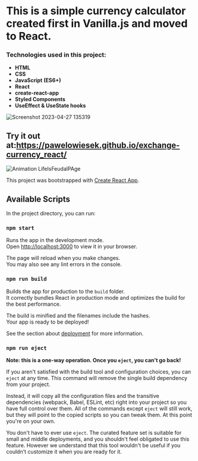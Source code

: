 # This is a simple currency calculator created first in Vanilla.js and moved to React.
### Technologies used in this project:
- **HTML**
- **CSS**
- **JavaScript (ES6+)**
- **React**
- **create-react-app**
- **Styled Components**
- **UseEffect & UseState hooks**


![Screenshot 2023-04-27 135319](https://user-images.githubusercontent.com/121549413/234854147-5a2bc8b2-4e20-4f5d-881f-4b70ea4d793d.png)

## Try it out at:https://pawelowiesek.github.io/exchange-currency_react/
![Animation LifeIsFeudalPAge](https://user-images.githubusercontent.com/121549413/234854420-fea032cb-5553-4930-89c6-ce88c4fd685e.gif)

This project was bootstrapped with [Create React App](https://github.com/facebook/create-react-app).

## Available Scripts

In the project directory, you can run:

### `npm start`

Runs the app in the development mode.\
Open [http://localhost:3000](http://localhost:3000) to view it in your browser.

The page will reload when you make changes.\
You may also see any lint errors in the console.


### `npm run build`

Builds the app for production to the `build` folder.\
It correctly bundles React in production mode and optimizes the build for the best performance.

The build is minified and the filenames include the hashes.\
Your app is ready to be deployed!

See the section about [deployment](https://facebook.github.io/create-react-app/docs/deployment) for more information.

### `npm run eject`

**Note: this is a one-way operation. Once you `eject`, you can't go back!**

If you aren't satisfied with the build tool and configuration choices, you can `eject` at any time. This command will remove the single build dependency from your project.

Instead, it will copy all the configuration files and the transitive dependencies (webpack, Babel, ESLint, etc) right into your project so you have full control over them. All of the commands except `eject` will still work, but they will point to the copied scripts so you can tweak them. At this point you're on your own.

You don't have to ever use `eject`. The curated feature set is suitable for small and middle deployments, and you shouldn't feel obligated to use this feature. However we understand that this tool wouldn't be useful if you couldn't customize it when you are ready for it.

